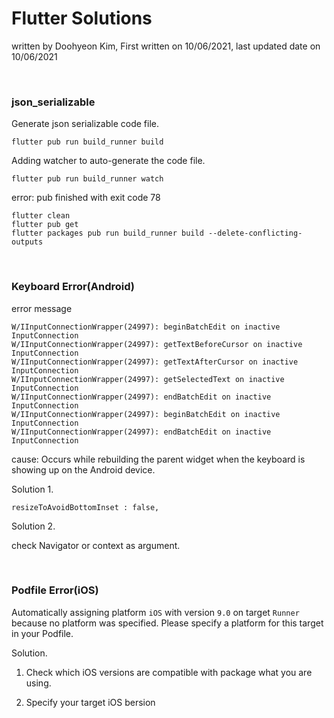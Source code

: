 # Flutter Solutions

written by Doohyeon Kim, First written on 10/06/2021, last updated date on 10/06/2021

<br>

### json_serializable
Generate json serializable code file.
```
flutter pub run build_runner build
```

Adding watcher to auto-generate the code file.
```
flutter pub run build_runner watch
```

error: pub finished with exit code 78
```
flutter clean
flutter pub get
flutter packages pub run build_runner build --delete-conflicting-outputs
```

<br>

### Keyboard Error(Android)
error message
```
W/IInputConnectionWrapper(24997): beginBatchEdit on inactive InputConnection
W/IInputConnectionWrapper(24997): getTextBeforeCursor on inactive InputConnection
W/IInputConnectionWrapper(24997): getTextAfterCursor on inactive InputConnection
W/IInputConnectionWrapper(24997): getSelectedText on inactive InputConnection
W/IInputConnectionWrapper(24997): endBatchEdit on inactive InputConnection
W/IInputConnectionWrapper(24997): beginBatchEdit on inactive InputConnection
W/IInputConnectionWrapper(24997): endBatchEdit on inactive InputConnection
```
cause: Occurs while rebuilding the parent widget when the keyboard is showing up on the Android device.

Solution 1.
```
resizeToAvoidBottomInset : false, 
```

Solution 2.

check Navigator or context as argument.

<br>

### Podfile Error(iOS)

Automatically assigning platform `iOS` with version `9.0` on target `Runner` because no platform was specified. Please specify a platform for this target in your Podfile.

Solution.

1. Check which iOS versions are compatible with package what you are using.

2. Specify your target iOS bersion

